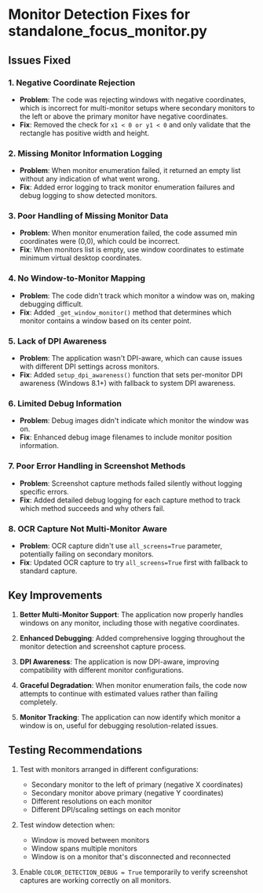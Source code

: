 # Monitor Detection Fixes for standalone_focus_monitor.py

## Issues Fixed

### 1. **Negative Coordinate Rejection**
- **Problem**: The code was rejecting windows with negative coordinates, which is incorrect for multi-monitor setups where secondary monitors to the left or above the primary monitor have negative coordinates.
- **Fix**: Removed the check for `x1 < 0 or y1 < 0` and only validate that the rectangle has positive width and height.

### 2. **Missing Monitor Information Logging**
- **Problem**: When monitor enumeration failed, it returned an empty list without any indication of what went wrong.
- **Fix**: Added error logging to track monitor enumeration failures and debug logging to show detected monitors.

### 3. **Poor Handling of Missing Monitor Data**
- **Problem**: When monitor enumeration failed, the code assumed min coordinates were (0,0), which could be incorrect.
- **Fix**: When monitors list is empty, use window coordinates to estimate minimum virtual desktop coordinates.

### 4. **No Window-to-Monitor Mapping**
- **Problem**: The code didn't track which monitor a window was on, making debugging difficult.
- **Fix**: Added `_get_window_monitor()` method that determines which monitor contains a window based on its center point.

### 5. **Lack of DPI Awareness**
- **Problem**: The application wasn't DPI-aware, which can cause issues with different DPI settings across monitors.
- **Fix**: Added `setup_dpi_awareness()` function that sets per-monitor DPI awareness (Windows 8.1+) with fallback to system DPI awareness.

### 6. **Limited Debug Information**
- **Problem**: Debug images didn't indicate which monitor the window was on.
- **Fix**: Enhanced debug image filenames to include monitor position information.

### 7. **Poor Error Handling in Screenshot Methods**
- **Problem**: Screenshot capture methods failed silently without logging specific errors.
- **Fix**: Added detailed debug logging for each capture method to track which method succeeds and why others fail.

### 8. **OCR Capture Not Multi-Monitor Aware**
- **Problem**: OCR capture didn't use `all_screens=True` parameter, potentially failing on secondary monitors.
- **Fix**: Updated OCR capture to try `all_screens=True` first with fallback to standard capture.

## Key Improvements

1. **Better Multi-Monitor Support**: The application now properly handles windows on any monitor, including those with negative coordinates.

2. **Enhanced Debugging**: Added comprehensive logging throughout the monitor detection and screenshot capture process.

3. **DPI Awareness**: The application is now DPI-aware, improving compatibility with different monitor configurations.

4. **Graceful Degradation**: When monitor enumeration fails, the code now attempts to continue with estimated values rather than failing completely.

5. **Monitor Tracking**: The application can now identify which monitor a window is on, useful for debugging resolution-related issues.

## Testing Recommendations

1. Test with monitors arranged in different configurations:
   - Secondary monitor to the left of primary (negative X coordinates)
   - Secondary monitor above primary (negative Y coordinates)
   - Different resolutions on each monitor
   - Different DPI/scaling settings on each monitor

2. Test window detection when:
   - Window is moved between monitors
   - Window spans multiple monitors
   - Window is on a monitor that's disconnected and reconnected

3. Enable `COLOR_DETECTION_DEBUG = True` temporarily to verify screenshot captures are working correctly on all monitors.